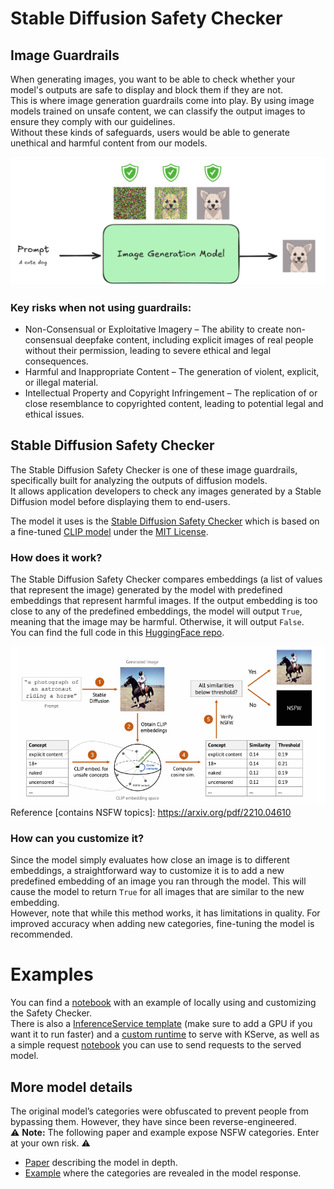 # Stable Diffusion Safety Checker

## Image Guardrails

When generating images, you want to be able to check whether your model's outputs are safe to display and block them if they are not.  
This is where image generation guardrails come into play. By using image models trained on unsafe content, we can classify the output images to ensure they comply with our guidelines.  
Without these kinds of safeguards, users would be able to generate unethical and harmful content from our models.  

![safety-checker-flow.png](./readme_img/safety-checker-flow.png)

### **Key risks when not using guardrails:**  
- Non-Consensual or Exploitative Imagery – The ability to create non-consensual deepfake content, including explicit images of real people without their permission, leading to severe ethical and legal consequences.
- Harmful and Inappropriate Content – The generation of violent, explicit, or illegal material.
- Intellectual Property and Copyright Infringement – The replication of or close resemblance to copyrighted content, leading to potential legal and ethical issues.

## Stable Diffusion Safety Checker

The Stable Diffusion Safety Checker is one of these image guardrails, specifically built for analyzing the outputs of diffusion models.  
It allows application developers to check any images generated by a Stable Diffusion model before displaying them to end-users.

The model it uses is the [Stable Diffusion Safety Checker](https://huggingface.co/CompVis/stable-diffusion-safety-checker) which is based on a fine-tuned [CLIP model](https://huggingface.co/openai/clip-vit-large-patch14) under the [MIT License](https://github.com/openai/CLIP/blob/main/LICENSE).  

### How does it work?   

The Stable Diffusion Safety Checker compares embeddings (a list of values that represent the image) generated by the model with predefined embeddings that represent harmful images. If the output embedding is too close to any of the predefined embeddings, the model will output `True`, meaning that the image may be harmful. Otherwise, it will output `False`.  
You can find the full code in this [HuggingFace repo](https://github.com/huggingface/diffusers/blob/main/src/diffusers/pipelines/stable_diffusion/safety_checker.py).

![safety-checker-similarity-search.png](./readme_img/safety-checker-similarity-search.png)
Reference [contains NSFW topics]: https://arxiv.org/pdf/2210.04610

### How can you customize it?

Since the model simply evaluates how close an image is to different embeddings, a straightforward way to customize it is to add a new predefined embedding of an image you ran through the model. This will cause the model to return `True` for all images that are similar to the new embedding.  
However, note that while this method works, it has limitations in quality. For improved accuracy when adding new categories, fine-tuning the model is recommended.

# Examples

You can find a [notebook](https://github.com/rh-aiservices-bu/image-generation-on-openshift/blob/main/stable-diffusion-safety-checker/local_safety_checker.ipynb) with an example of locally using and customizing the Safety Checker.  
There is also a [InferenceService template](https://github.com/rh-aiservices-bu/image-generation-on-openshift/blob/main/stable-diffusion-safety-checker/InfereceService.yaml) (make sure to add a GPU if you want it to run faster) and a [custom runtime](https://github.com/rh-aiservices-bu/image-generation-on-openshift/blob/main/stable-diffusion-safety-checker/runtime/) to serve with KServe, as well as a simple request [notebook](https://github.com/rh-aiservices-bu/image-generation-on-openshift/blob/main/stable-diffusion-safety-checker/example_request.ipynb) you can use to send requests to the served model.  

## More model details

The original model’s categories were obfuscated to prevent people from bypassing them. However, they have since been reverse-engineered.  
⚠️ **Note:** The following paper and example expose NSFW categories. Enter at your own risk. ⚠️  
- [Paper](https://arxiv.org/pdf/2210.04610) describing the model in depth.
- [Example](https://colab.research.google.com/drive/1TWQae-fBpw7vS7j-N1WAM_30Mq2N80JL) where the categories are revealed in the model response.
